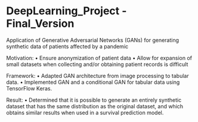 # DeepLearning_Project - Final_Version
Application of Generative Adversarial Networks (GANs) for generating synthetic data of patients affected by a pandemic

Motivation:
•	Ensure anonymization of patient data
•	Allow for expansion of small datasets when collecting and/or obtaining patient records is difficult

 Framework:
•	Adapted GAN architecture from image processing to tabular data.
•	Implemented GAN and a conditional GAN for tabular data using TensorFlow Keras.

 Result:
•	Determined that it is possible to generate an entirely synthetic dataset that has the same distribution as the original dataset, and which obtains similar results when used in a survival prediction model.
